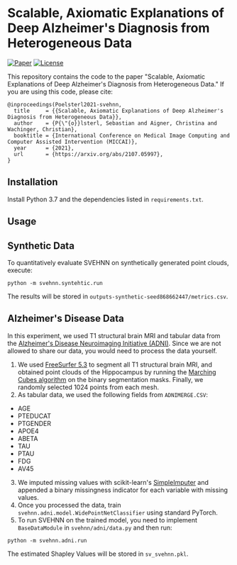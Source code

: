 # Scalable, Axiomatic Explanations of Deep Alzheimer's Diagnosis from Heterogeneous Data

[![Paper](https://img.shields.io/badge/arXiv-2107.05997-b31b1b)](https://arxiv.org/abs/2107.05997)
[![License](https://img.shields.io/badge/license-GPLv3-blue.svg)](LICENSE)

This repository contains the code to the paper "Scalable, Axiomatic Explanations of Deep Alzheimer's Diagnosis from Heterogeneous Data."
If you are using this code, please cite:

```
@inproceedings(Poelsterl2021-svehnn,
  title     = {{Scalable, Axiomatic Explanations of Deep Alzheimer's Diagnosis from Heterogeneous Data}},
  author    = {P{\"{o}}lsterl, Sebastian and Aigner, Christina and Wachinger, Christian},
  booktitle = {International Conference on Medical Image Computing and Computer Assisted Intervention (MICCAI)},
  year      = {2021},
  url       = {https://arxiv.org/abs/2107.05997},
}
```

## Installation

Install Python 3.7 and the dependencies listed in `requirements.txt`.

## Usage

## Synthetic Data

To quantitatively evaluate SVEHNN on synthetically generated point clouds, execute:
```
python -m svehnn.syntehtic.run
```

The results will be stored in `outputs-synthetic-seed868662447/metrics.csv`.


## Alzheimer's Disease Data

In this experiment, we used T1 structural brain MRI and tabular data from the
[Alzheimer's Disease Neuroimaging Initiative (ADNI)](http://adni.loni.usc.edu/).
Since we are not allowed to share our data, you would need to process the data yourself.

1. We used [FreeSurfer 5.3](https://www.freesurfer.net/) to segment all T1 structural brain MRI,
and obtained point clouds of the Hippocampus by running the
[Marching Cubes algorithm](https://vtk.org/doc/nightly/html/classvtkDiscreteMarchingCubes.html)
on the binary segmentation masks. Finally, we randomly selected 1024 points from each
mesh.
2. As tabular data, we used the following fields from `ADNIMERGE.CSV`:
  - AGE
  - PTEDUCAT
  - PTGENDER
  - APOE4
  - ABETA
  - TAU
  - PTAU
  - FDG
  - AV45
3. We imputed missing values with scikit-learn's
[SimpleImputer](https://scikit-learn.org/0.22/modules/generated/sklearn.impute.SimpleImputer.html#sklearn.impute.SimpleImputer)
and appended a binary missingness indicator for each variable with missing values.
4. Once you processed the data, train `svehnn.adni.model.WidePointNetClassifier` using standard PyTorch.
5. To run SVEHNN on the trained model, you need to implement `BaseDataModule` in
`svehnn/adni/data.py` and then run:
```
python -m svehnn.adni.run
```
The estimated Shapley Values will be stored in `sv_svehnn.pkl`.
